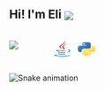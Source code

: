 ## Hi! I'm Eli <img align="center" src="https://emojis.slackmojis.com/emojis/images/1643514171/1363/eevee.gif?1643514171"/>

<div style="display: inline_block"><br>
<img align="center" alt-"Eli-Java" height="30" width="40" src="https://raw.githubusercontent.com/devicons/devicon/master/icons/java/java-original.svg">
<img align="center" alt-"Eli-Python" height="30" width="40" src="https://raw.githubusercontent.com/devicons/devicon/master/icons/python/python-original.svg">
<img align ="left" width="15%" alt-"Eli-Gif" src="https://i.pinimg.com/originals/c0/9a/97/c09a97a8f18cb8908ea897639cbe4fa8.gif">
</div>

  ##
  ![Snake animation](https://github.com/elipcs/elipcs/blob/output/github-contribution-grid-snake.svg)
